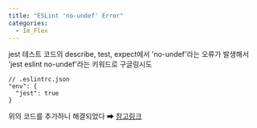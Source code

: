 ```yaml
---
title: "ESLint 'no-undef' Error"
categories:
  - Im_Flex
---
```


jest 테스트 코드의 describe, test, expect에서 'no-undef'라는 오류가 발생해서
'jest eslint no-undef'라는 키워드로 구글링시도
```
// .eslintrc.json
"env": {
  "jest": true
}
```
위의 코드를 추가하니 해결되었다 ➡ [참고링크](https://stackoverflow.com/questions/56398742/eslint-throws-no-undef-errors-when-linting-jest-test-files)


 



